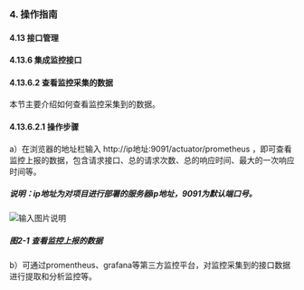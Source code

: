 ### 4. 操作指南

#### 4.13 接口管理

#### 4.13.6 集成监控接口

#### 4.13.6.2 查看监控采集的数据

本节主要介绍如何查看监控采集到的数据。

#### 4.13.6.2.1 操作步骤

a）在浏览器的地址栏输入 http://ip地址:9091/actuator/prometheus ，即可查看监控上报的数据，包含请求接口、总的请求次数、总的响应时间、最大的一次响应时间等。

##### 说明：ip地址为对项目进行部署的服务器ip地址，9091为默认端口号。

![输入图片说明](../../../../../images/SoFlu%EF%BC%88%E5%90%8E%E7%AB%AF%EF%BC%89%E5%BC%80%E5%8F%91%E5%B9%B3%E5%8F%B0/1.%20%E6%9C%80%E6%96%B0%E7%89%88%E6%9C%AC%20-%20%E6%9B%B4%E6%96%B0%E6%97%A5%E6%9C%9F%20-%202022.10.08/4.%20%E6%93%8D%E4%BD%9C%E6%8C%87%E5%8D%97/13.%20%E6%8E%A5%E5%8F%A3%E7%AE%A1%E7%90%86/6.%20%E9%9B%86%E6%88%90%E7%9B%91%E6%8E%A7%E6%8E%A5%E5%8F%A3/2-1.png)

##### 图2-1 查看监控上报的数据

b）可通过promentheus、grafana等第三方监控平台，对监控采集到的接口数据进行提取和分析监控等。
